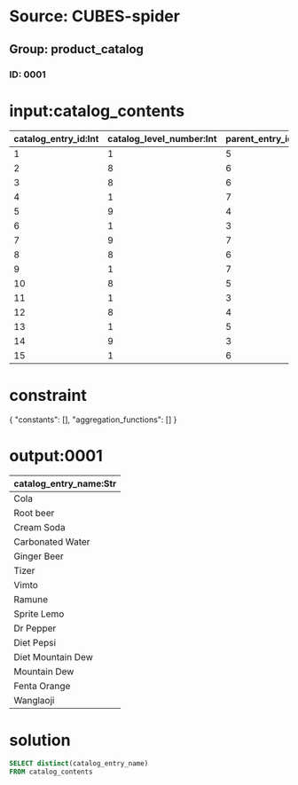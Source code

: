 # Source: CUBES-spider
## Group: product_catalog
### ID: 0001

# input:catalog_contents

| catalog_entry_id:Int | catalog_level_number:Int | parent_entry_id:Int | previous_entry_id:Int | next_entry_id:Int | catalog_entry_name:Str | product_stock_number:Str | price_in_dollars:Dbl | price_in_euros:Dbl | price_in_pounds:Dbl | capacity:Str | length:Str | height:Str | width:Str |
|---|---|---|---|---|---|---|---|---|---|---|---|---|---|
| 1 | 1 | 5 | 9 | 7 | Cola | 89 cp | 200.78 | 159.84 | 172.17 | 1 | 3 | 9 | 5 |
| 2 | 8 | 6 | 9 | 8 | Root beer | 37 hq | 687.59 | 590.11 | 471.78 | 8 | 6 | 5 | 6 |
| 3 | 8 | 6 | 6 | 1 | Cream Soda | 52 ee | 360.5 | 202.32 | 110.32 | 5 | 9 | 7 | 8 |
| 4 | 1 | 7 | 8 | 6 | Carbonated Water | 15 mr | 667.89 | 458.45 | 349.01 | 8 | 6 | 2 | 1 |
| 5 | 9 | 4 | 7 | 6 | Ginger Beer | 42 cp | 616.22 | 537.66 | 405.75 | 5 | 5 | 7 | 9 |
| 6 | 1 | 3 | 4 | 8 | Tizer | 61 py | 642.37 | 434.21 | 331.43 | 6 | 6 | 7 | 1 |
| 7 | 9 | 7 | 3 | 3 | Vimto | 01 ap | 745.02 | 510.32 | 497.4 | 6 | 9 | 6 | 5 |
| 8 | 8 | 6 | 5 | 3 | Ramune | 53 bg | 574.35 | 441.82 | 440.52 | 4 | 4 | 7 | 5 |
| 9 | 1 | 7 | 9 | 9 | Sprite Lemo | 24 ec | 952.37 | 703.17 | 433.82 | 8 | 7 | 1 | 3 |
| 10 | 8 | 5 | 6 | 6 | Dr Pepper | 26 op | 777.41 | 616.54 | 572.41 | 1 | 6 | 1 | 6 |
| 11 | 1 | 3 | 6 | 9 | Diet Pepsi | 49 jg | 808.31 | 643.77 | 515.62 | 9 | 8 | 3 | 3 |
| 12 | 8 | 4 | 5 | 3 | Diet Mountain Dew | 96 zx | 883.43 | 752.87 | 678.01 | 8 | 8 | 1 | 3 |
| 13 | 1 | 5 | 9 | 1 | Mountain Dew | 49 cz | 475.79 | 457.4 | 335.63 | 7 | 8 | 4 | 5 |
| 14 | 9 | 3 | 5 | 8 | Fenta Orange | 65 wc | 415.92 | 385.85 | 371.9 | 7 | 4 | 3 | 7 |
| 15 | 1 | 6 | 8 | 9 | Wanglaoji | 51 kr | 533.6 | 498.62 | 422.71 | 4 | 5 | 8 | 8 |

# constraint

{
  "constants": [],
  "aggregation_functions": []
}

# output:0001

| catalog_entry_name:Str |
|---|
| Cola |
| Root beer |
| Cream Soda |
| Carbonated Water |
| Ginger Beer |
| Tizer |
| Vimto |
| Ramune |
| Sprite Lemo |
| Dr Pepper |
| Diet Pepsi |
| Diet Mountain Dew |
| Mountain Dew |
| Fenta Orange |
| Wanglaoji |

# solution

```sql
SELECT distinct(catalog_entry_name)
FROM catalog_contents
```
